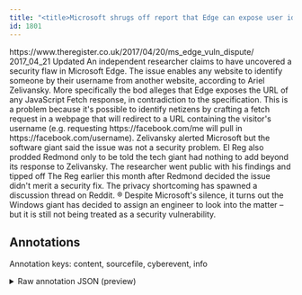 ```yaml
---
title: "<title>Microsoft shrugs off report that Edge can expose user identities from JS Fetch requests • The Register    </title>"
id: 1801
---
```


<title>Microsoft shrugs off report that Edge can expose user identities from JS Fetch requests • The Register    </title>
<source> https://www.theregister.co.uk/2017/04/20/ms_edge_vuln_dispute/ </source>
<date> 2017_04_21 </date>
<text>
Updated An independent researcher claims to have uncovered a security flaw in Microsoft Edge.
The issue enables any website to identify someone by their username from another website, according to Ariel Zelivansky. More specifically the bod alleges that Edge exposes the URL of any JavaScript Fetch response, in contradiction to the specification. This is a problem because it's possible to identify netizens by crafting a fetch request in a webpage that will redirect to a URL containing the visitor's username  (e.g. requesting https://facebook.com/me will pull in  https://facebook.com/username).
Zelivansky alerted Microsoft but the software giant said the issue was not a security problem. El Reg also prodded Redmond only to be told the tech giant had nothing to add beyond its response to Zelivansky.
The researcher went public with his findings and tipped off The Reg earlier this month after Redmond decided the issue didn't merit a security fix. The privacy shortcoming has spawned a discussion thread on Reddit. ®
Despite Microsoft's silence, it turns out the Windows giant has decided to assign an engineer to look into the matter – but it is still not being treated as a security vulnerability.
</text>



## Annotations

Annotation keys: content, sourcefile, cyberevent, info

<details>
<summary>Raw annotation JSON (preview)</summary>

```json
{
  "content": "Updated An independent researcher claims to have uncovered a security flaw in Microsoft Edge. The issue enables any website to identify someone by their username from another website, according to Ariel Zelivansky. More specifically the bod alleges that Edge exposes the URL of any JavaScript Fetch response, in contradiction to the specification. This is a problem because it's possible to identify netizens by crafting a fetch request in a webpage that will redirect to a URL containing the visitor's username  (e.g. requesting https://facebook.com/me will pull in  https://facebook.com/username). Zelivansky alerted Microsoft but the software giant said the issue was not a security problem. El Reg also prodded Redmond only to be told the tech giant had nothing to add beyond its response to Zelivansky. The researcher went public with his findings and tipped off The Reg earlier this month after Redmond decided the issue didn't merit a security fix. The privacy shortcoming has spawned a discussion thread on Reddit. \u00ae Despite Microsoft's silence, it turns out the Windows giant has decided to assign an engineer to look into the matter \u2013 but it is still not being treated as a security vulnerability.",
  "sourcefile": "1801.txt",
  "cyberevent": {
    "hopper": [
      {
        "index": 0,
        "relation": "Same",
        "events": [
          {
            "index": "E1",
            "type": "Vulnerability-related",
            "realis": "Actual",
            "nugget": {
              "startOffset": 34,
              "index": "T2",
              "endOffset": 58,
              "text": "claims to have uncovered"
            },
            "argument": [
              {
                "index": "T1",
                "text": "An independent researcher",
                "endOffset": 33,
                "role": {
                  "type": "Discoverer"
                },
                "startOffset": 8,
                "type": "Person"
              },
              {
                "index": "T3",
                "text": "a security flaw",
                "endOffset": 74,
                "role": {
                  "type": "Vulnerability"
                },
                "startOffset": 59,
                "type": "Vulnerability"
              },
              {
                "index": "T4",
                "external_reference": {
                  "dbpediaURI": "http://dbpedia.org/resource/Microsoft_Edge"
                },
                "endOffset": 92,
                "role": {
                  "type": "Vulnerable_System"
                },
                "text": "Microsoft Edge",
                "startOffset": 78,
                "type": "System"
              },
              {
                "index": "T7",
                "text": "Ariel Zelivansky",
                "endOffset": 213,
                "role": {
                  "type": "Discoverer"
                },
                "startOffset": 197,
                "type": "Person"
              },
              {
                "index": "T5",
                "text": "The issue",
                "endOffset": 103,
                "role": {
                  "type": "Vulnerability"
                },
                "startOffset": 94,
                "type": "Vulnerability"
              },
              {
                "index": "T6",
                "text": "enables any website to identify someone by their username from another website",
                "endOffset": 182,
                "role": {
                  "CAPEC-Meta": "Sustained Client Engagement",
                  "type": "Capabilities",
                  "confidence": 0.9161705672740936
                },
                "startOffset": 104,
                "type": "Capabilities"
              }
            ],
            "subtype": "DiscoverVulnerability"
          },
          {
            "index": "E2",
            "type": "Vulnerability-related",
            "realis": "Other",
     
```
</details>
